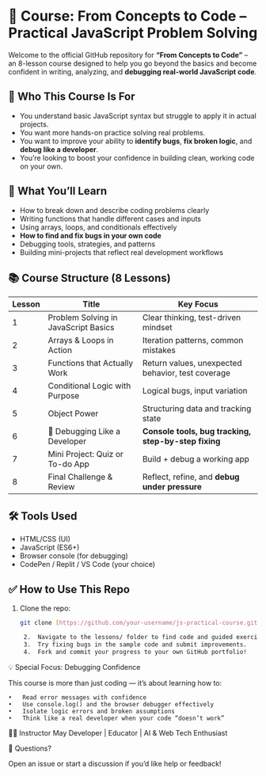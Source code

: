 # 📘 Course: From Concepts to Code – Practical JavaScript Problem Solving

Welcome to the official GitHub repository for **“From Concepts to Code”** – an 8-lesson course designed to help you go beyond the basics and become confident in writing, analyzing, and **debugging real-world JavaScript code**.

## 🚀 Who This Course Is For

- You understand basic JavaScript syntax but struggle to apply it in actual projects.
- You want more hands-on practice solving real problems.
- You want to improve your ability to **identify bugs**, **fix broken logic**, and **debug like a developer**.
- You’re looking to boost your confidence in building clean, working code on your own.

## 🧠 What You’ll Learn

- How to break down and describe coding problems clearly
- Writing functions that handle different cases and inputs
- Using arrays, loops, and conditionals effectively
- **How to find and fix bugs in your own code**
- Debugging tools, strategies, and patterns
- Building mini-projects that reflect real development workflows

## 📚 Course Structure (8 Lessons)

| Lesson | Title                                  | Key Focus                                           |
|--------|----------------------------------------|-----------------------------------------------------|
| 1      | Problem Solving in JavaScript Basics   | Clear thinking, test-driven mindset                 |
| 2      | Arrays & Loops in Action               | Iteration patterns, common mistakes                 |
| 3      | Functions that Actually Work           | Return values, unexpected behavior, test coverage   |
| 4      | Conditional Logic with Purpose         | Logical bugs, input variation                       |
| 5      | Object Power                           | Structuring data and tracking state                 |
| 6      | 🔧 Debugging Like a Developer           | **Console tools, bug tracking, step-by-step fixing**|
| 7      | Mini Project: Quiz or To-do App        | Build + debug a working app                         |
| 8      | Final Challenge & Review               | Reflect, refine, and **debug under pressure**       |

## 🛠 Tools Used

- HTML/CSS (UI)
- JavaScript (ES6+)
- Browser console (for debugging)
- CodePen / Replit / VS Code (your choice)

## ✅ How to Use This Repo

1. Clone the repo:
   ```bash
   git clone [https://github.com/your-username/js-practical-course.git](https://github.com/XTMay/JavaScript.git)

	2.	Navigate to the lessons/ folder to find code and guided exercises.
	3.	Try fixing bugs in the sample code and submit improvements.
	4.	Fork and commit your progress to your own GitHub portfolio!

💡 Special Focus: Debugging Confidence

This course is more than just coding — it’s about learning how to:

	•	Read error messages with confidence
	•	Use console.log() and the browser debugger effectively
	•	Isolate logic errors and broken assumptions
	•	Think like a real developer when your code “doesn’t work”

🙋‍♀️ Instructor
May
Developer | Educator | AI & Web Tech Enthusiast

📩 Questions?

Open an issue or start a discussion if you’d like help or feedback!
